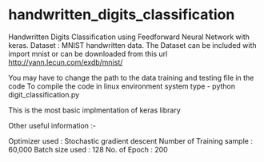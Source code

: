 # handwritten_digits_classification
Handwritten Digits Classification using Feedforward Neural Network with keras.
Dataset : MNIST handwritten data.
The Dataset can be included with import mnist or can be downloaded from this url http://yann.lecun.com/exdb/mnist/

You may have to change the path to the data training and testing file in the code
To compile the code in linux environment system type - python digit_classification.py

This is the most basic implmentation of keras library

Other useful information :-

Optimizer used : Stochastic gradient descent
Number of Training sample : 60,000
Batch size used : 128
No. of Epoch : 200
